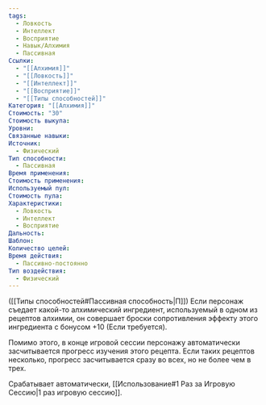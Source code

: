 ```yaml
---
tags:
  - Ловкость
  - Интеллект
  - Восприятие
  - Навык/Алхимия
  - Пассивная
Ссылки:
  - "[[Алхимия]]"
  - "[[Ловкость]]"
  - "[[Интеллект]]"
  - "[[Восприятие]]"
  - "[[Типы способностей]]"
Категория: "[[Алхимия]]"
Стоимость: "30"
Стоимость выкупа: 
Уровни: 
Связанные навыки: 
Источник:
  - Физический
Тип способности:
  - Пассивная
Время применения: 
Стоимость применения: 
Используемый пул: 
Стоимость пула: 
Характеристики:
  - Ловкость
  - Интеллект
  - Восприятие
Дальность: 
Шаблон: 
Количество целей: 
Время действия:
  - Пассивно-постоянно
Тип воздействия:
  - Физический
---
```

([[Типы способностей#Пассивная способность|П]]) Если персонаж съедает какой-то алхимический ингредиент, используемый в одном из рецептов алхимии, он совершает броски сопротивления эффекту этого ингредиента с бонусом +10 (Если требуется).

Помимо этого, в конце игровой сессии персонажу автоматически засчитывается прогресс изучения этого рецепта. Если таких рецептов несколько, прогресс засчитывается сразу во всех, но не более чем в трех.

Срабатывает автоматически, [[Использование#1 Раз за Игровую Сессию|1 раз игровую сессию]]. 